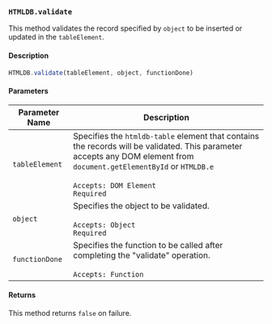 ### `HTMLDB.validate`

This method validates the record specified by `object` to be inserted or updated in the `tableElement`.

#### Description

```javascript
HTMLDB.validate(tableElement, object, functionDone)
```

#### Parameters

| Parameter Name             | Description                               |
| -------------------------- | ----------------------------------------- |
| `tableElement` | Specifies the `htmldb-table` element that contains the records will be validated. This parameter accepts any DOM element from `document.getElementById` or `HTMLDB.e`<br><br>`Accepts: DOM Element`<br>`Required` |
| `object` | Specifies the object to be validated.<br><br>`Accepts: Object`<br>`Required` |
| `functionDone` | Specifies the function to be called after completing the "validate" operation.<br><br>`Accepts: Function` |

#### Returns

This method returns `false` on failure.

